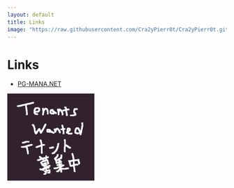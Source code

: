 ```yaml
---
layout: default
title: Links
image: "https://raw.githubusercontent.com/Cra2yPierr0t/Cra2yPierr0t.github.io/master/images/bosyuu.png"
---
```

# Links
* [PG-MANA.NET](https://pg-mana.net)

<img src="https://raw.githubusercontent.com/Cra2yPierr0t/Cra2yPierr0t.github.io/master/images/bosyuu.png?raw=true" width="200">
